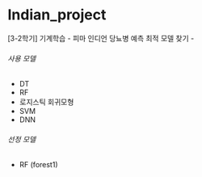 # Indian_project
[3-2학기] 기계학습 - 피마 인디언 당뇨병 예측 최적 모델 찾기 - 

###### 사용 모델

-  DT
-  RF
-  로지스틱 회귀모형
-  SVM
-  DNN


###### 선정 모델
- RF (forest1)
